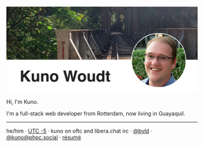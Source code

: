 ![Kuno Woudt](https://github.com/warpr/warpr/blob/master/header.png)

Hi, I'm Kuno.

I'm a full-stack web developer from Rotterdam, now living in Guayaquil.

<hr />

he/him · [UTC -5](https://www.timeanddate.com/worldclock/ecuador/guayaquil) · kuno on oftc and libera.chat irc · [@byld](https://twitter.com/byld) · [@kuno@phpc.social](https://phpc.social/@kuno) · [résumé](https://frob.nl/cv/)

